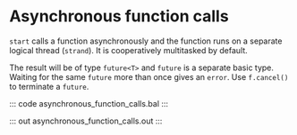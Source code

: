 # Asynchronous function calls

`start` calls a function asynchronously and the function runs on a separate logical thread (`strand`). It is cooperatively multitasked by default.

The result will be of type `future<T>` and `future` is a separate basic type. Waiting for the same `future` more than once gives an `error`. Use `f.cancel()` to terminate a `future`.

::: code asynchronous_function_calls.bal :::

::: out asynchronous_function_calls.out :::